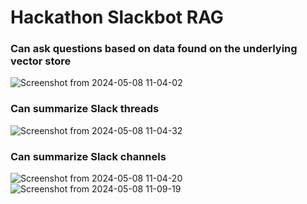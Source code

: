 # Hackathon Slackbot RAG

### Can ask questions based on data found on the underlying vector store
![Screenshot from 2024-05-08 11-04-02](https://github.com/TimothyIp/rr-assistant/assets/22341088/1e06c690-5e9b-4af7-bcb5-3a6d11f05e5b)

### Can summarize Slack threads
![Screenshot from 2024-05-08 11-04-32](https://github.com/TimothyIp/rr-assistant/assets/22341088/28bf2ef5-5d81-4140-a191-c50b9f675a03)

### Can summarize Slack channels
![Screenshot from 2024-05-08 11-04-20](https://github.com/TimothyIp/rr-assistant/assets/22341088/a97a08ce-e41d-4603-8793-088898affbf9)
![Screenshot from 2024-05-08 11-09-19](https://github.com/TimothyIp/rr-assistant/assets/22341088/835d3563-6e7c-437b-b3e0-50767022b771)
